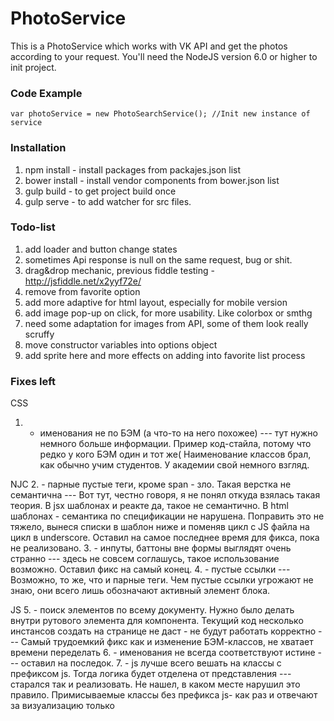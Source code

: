 # PhotoService
This is a PhotoService which works with VK API and get the photos according to your request.
You'll need the NodeJS version 6.0 or higher to init project.

### Code Example
    var photoService = new PhotoSearchService(); //Init new instance of service


### Installation
1. npm install - install packages from packajes.json list
2. bower install - install vendor components from bower.json list
3. gulp build - to get project build once
4. gulp serve - to add watcher for src files.

### Todo-list
1. add loader and button change states
2. sometimes Api response is null on the same request, bug or shit.
3. drag&drop mechanic, previous fiddle testing - http://jsfiddle.net/x2yyf72e/
4. remove from favorite option
5. add more adaptive for html layout, especially for mobile version
6. add image pop-up on click, for more usability. Like colorbox or smthg
7. need some adaptation for images from API, some of them look really scruffy
8. move constructor variables into options object
9. add sprite here and more effects on adding into favorite list process

### Fixes left
CSS
1. - именования не по БЭМ (а что-то на него похожее) --- тут нужно немного больше информации. Пример код-стайла, потому что редко у кого БЭМ один и тот же(
													  Наименование классов брал, как обычно учим студентов. У академии свой немного взгляд.

NJC
2. - парные пустые теги, кроме span - зло. Такая верстка не семантична --- Вот тут, честно говоря, я не понял откуда взялась такая теория. В jsx шаблонах и реакте да,
																	    такое не семантично. В html шаблонах - семантика по спецификации не нарушена.
																	    Поправить это не тяжело, вынеся списки в шаблон ниже и поменяв цикл с JS файла на цикл в underscore.
																	    Оставил на самое последнее время для фикса, пока не реализовано.
3. - инпуты, баттоны вне формы выглядят очень странно --- здесь не совсем соглашусь, такое использование возможно. Оставил фикс на самый конец.
4. - пустые ссылки --- Возможно, то же, что и парные теги. Чем пустые ссылки угрожают не знаю, они всего лишь обозначают активный элемент блока.

JS
5. - поиск элементов по всему документу.
Нужно было делать внутри рутового элемента для компонента.
Текущий код несколько инстансов создать на странице не даст - не будут работать корректно --- Самый трудоемкий фикс как и изменение БЭМ-классов, не хватает времени переделать
6. - именования не всегда соответствуют истине --- оставил на последок.
7. - js лучше всего вешать на классы с префиксом js.
Тогда логика будет отделена от представления --- старался так и реализовать. Не нашел, в каком месте нарушил это правило.
 												Примисываемые классы без префикса js- как раз и отвечают за визуализацию только
